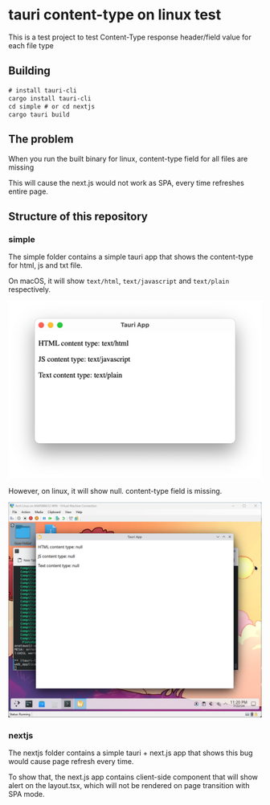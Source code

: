 # tauri content-type on linux test

This is a test project to test Content-Type response header/field value for each file type

## Building

```shell
# install tauri-cli
cargo install tauri-cli
cd simple # or cd nextjs
cargo tauri build
```

## The problem

When you run the built binary for linux, content-type field for all files are missing

This will cause the next.js would not work as SPA, every time refreshes entire page.

## Structure of this repository

### simple

The simple folder contains a simple tauri app that shows the content-type for html, js and txt file.

On macOS, it will show `text/html`, `text/javascript` and `text/plain` respectively.

![macos screenshot](.readme/macos-simple.png)

However, on linux, it will show null. content-type field is missing.

![linux screenshot](.readme/linux-simple.png)

### nextjs

The nextjs folder contains a simple tauri + next.js app that shows this bug would cause page refresh every time.

To show that, the next.js app contains client-side component that will show alert on the layout.tsx,
which will not be rendered on page transition with SPA mode.
